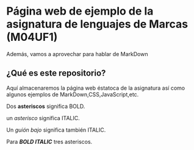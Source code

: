 # Página web de ejemplo de la asignatura de lenguajes de Marcas (M04UF1)

Además, vamos a aprovechar para hablar de MarkDown

## ¿Qué es este repositorio?

Aquí almacenaremos la página web éstatoca de la asignatura así como algunos ejemplos de MarkDown,CSS,JavaScript,etc.

Dos **asteriscos** significa BOLD.

un *asterisco* significa ITALIC.

Un _guión bajo_ significa también ITALIC.

Para ***BOLD ITALIC*** tres asteriscos.
